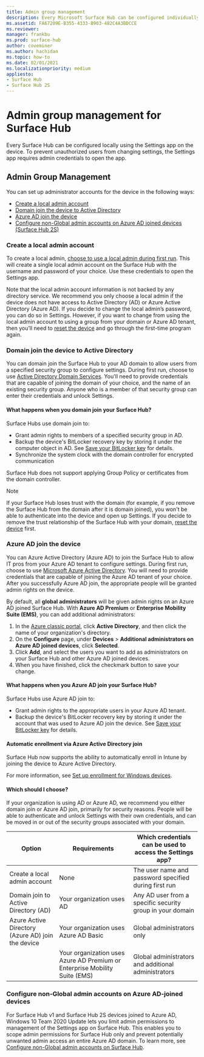 ```yaml
---
title: Admin group management 
description: Every Microsoft Surface Hub can be configured individually by opening the Settings app on the device.
ms.assetid: FA67209E-B355-4333-B903-482C4A3BDCCE
ms.reviewer: 
manager: frankbu
ms.prod: surface-hub
author: coveminer
ms.author: hachidan
ms.topic: how-to
ms.date: 02/01/2021
ms.localizationpriority: medium
appliesto:
- Surface Hub
- Surface Hub 2S
---
```


# Admin group management for Surface Hub

Every Surface Hub can be configured locally using the Settings app on the device. To prevent unauthorized users from changing settings, the Settings app requires admin credentials to open the app.

## Admin Group Management

You can set up administrator accounts for the device in the following ways:

- [Create a local admin account](#create-a-local-admin-account)
- [Domain join the device to Active Directory](#domain-join-the-device-to-active-directory)
- [Azure AD join the device](#azure-ad-join-the-device)
- [Configure non-Global admin accounts on Azure AD joined devices (Surface Hub 2S)](#configure-non-global-admin-accounts-on-azure-ad-joined-devices)

### Create a local admin account

To create a local admin, [choose to use a local admin during first run](first-run-program-surface-hub.md). This will create a single local admin account on the Surface Hub with the username and password of your choice. Use these credentials to open the Settings app.

Note that the local admin account information is not backed by any directory service. We recommend you only choose a local admin if the device does not have access to Active Directory (AD) or Azure Active Directory (Azure AD). If you decide to change the local admin’s password, you can do so in Settings. However, if you want to change from using the local admin account to using a group from your domain or Azure AD tenant, then you’ll need to [reset the device](device-reset-surface-hub.md) and go through the first-time program again.

### Domain join the device to Active Directory

You can domain join the Surface Hub to your AD domain to allow users from a specified security group to configure settings. During first run, choose to use [Active Directory Domain Services](first-run-program-surface-hub.md#active-directory-domain-services). You'll need to provide credentials that are capable of joining the domain of your choice, and the name of an existing security group. Anyone who is a member of that security group can enter their credentials and unlock Settings.

#### What happens when you domain join your Surface Hub?

Surface Hubs use domain join to:

- Grant admin rights to members of a specified security group in AD.
- Backup the device's BitLocker recovery key by storing it under the computer object in AD. See [Save your BitLocker key](save-bitlocker-key-surface-hub.md) for details.
- Synchronize the system clock with the domain controller for encrypted communication

Surface Hub does not support applying Group Policy or certificates from the domain controller.

> [!NOTE]
> If your Surface Hub loses trust with the domain (for example, if you remove the Surface Hub from the domain after it is domain joined), you won't be able to authenticate into the device and open up Settings. If you decide to remove the trust relationship of the Surface Hub with your domain, [reset the device](device-reset-surface-hub.md) first.

### Azure AD join the device

You can Azure Active Directory (Azure AD) to join the Surface Hub to allow IT pros from your Azure AD tenant to configure settings. During first run, choose to use [Microsoft Azure Active Directory](first-run-program-surface-hub.md#microsoft-azure-active-directory). You will need to provide credentials that are capable of joining the Azure AD tenant of your choice. After you successfully Azure AD join, the appropriate people will be granted admin rights on the device.

By default, all **global administrators** will be given admin rights on an Azure AD joined Surface Hub. With **Azure AD Premium** or **Enterprise Mobility Suite (EMS)**, you can add additional administrators:

1. In the [Azure classic portal](https://portal.azure.com/), click **Active Directory**, and then click the name of your organization's directory.
2. On the **Configure** page, under **Devices** > **Additional administrators on Azure AD joined devices**, click **Selected**.
3. Click **Add**, and select the users you want to add as administrators on your Surface Hub and other Azure AD joined devices.
4. When you have finished, click the checkmark button to save your change.

#### What happens when you Azure AD join your Surface Hub?

Surface Hubs use Azure AD join to:

- Grant admin rights to the appropriate users in your Azure AD tenant.
- Backup the device's BitLocker recovery key by storing it under the account that was used to Azure AD join the device. See [Save your BitLocker key](save-bitlocker-key-surface-hub.md) for details.

#### Automatic enrollment via Azure Active Directory join

Surface Hub now supports the ability to automatically enroll in Intune by joining the device to Azure Active Directory.

For more information, see [Set up enrollment for Windows devices](/intune/windows-enroll#enable-windows-10-automatic-enrollment).

#### Which should I choose?

If your organization is using AD or Azure AD, we recommend you either domain join or Azure AD join, primarily for security reasons. People will be able to authenticate and unlock Settings with their own credentials, and can be moved in or out of the security groups associated with your domain.

| Option                                            | Requirements                            | Which credentials can be used to access the Settings app?  |
|---------------------------------------------------|-----------------------------------------|-------|
| Create a local admin account                      | None                                    | The user name and password specified during first run |
| Domain join to Active Directory (AD)              | Your organization uses AD               | Any AD user from a specific security group in your domain |
| Azure Active Directory (Azure AD) join the device | Your organization uses Azure AD Basic   | Global administrators only |
| &nbsp;                                            | Your organization uses Azure AD Premium or Enterprise Mobility Suite (EMS) | Global administrators and additional administrators |

### Configure non-Global admin accounts on Azure AD-joined devices

For Surface Hub v1 and Surface Hub 2S devices joined to Azure AD, Windows 10 Team 2020 Update lets you limit admin permissions to management of the Settings app on Surface Hub. This enables you to scope admin permissions for Surface Hub  only and prevent potentially unwanted admin access an entire Azure AD domain. To learn more, see [Configure non-Global admin accounts on Surface Hub](surface-hub-2s-nonglobal-admin.md).
